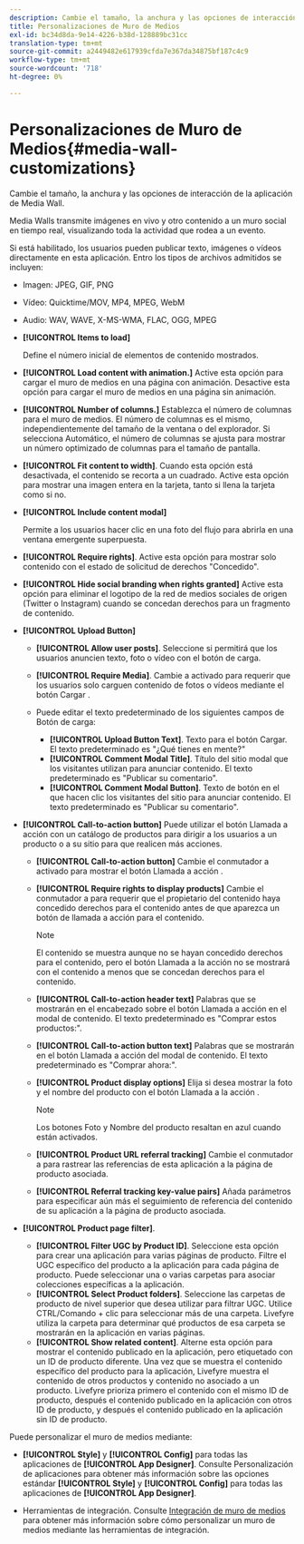 ```yaml
---
description: Cambie el tamaño, la anchura y las opciones de interacción de la aplicación de Media Wall.
title: Personalizaciones de Muro de Medios
exl-id: bc34d8da-9e14-4226-b38d-128889bc31cc
translation-type: tm+mt
source-git-commit: a2449482e617939cfda7e367da34875bf187c4c9
workflow-type: tm+mt
source-wordcount: '718'
ht-degree: 0%

---
```


# Personalizaciones de Muro de Medios{#media-wall-customizations}

Cambie el tamaño, la anchura y las opciones de interacción de la aplicación de Media Wall.



Media Walls transmite imágenes en vivo y otro contenido a un muro social en tiempo real, visualizando toda la actividad que rodea a un evento.

Si está habilitado, los usuarios pueden publicar texto, imágenes o vídeos directamente en esta aplicación. Entro los tipos de archivos admitidos se incluyen:

* Imagen: JPEG, GIF, PNG
* Vídeo: Quicktime/MOV, MP4, MPEG, WebM
* Audio: WAV, WAVE, X-MS-WMA, FLAC, OGG, MPEG

* **[!UICONTROL Items to load]**

   Define el número inicial de elementos de contenido mostrados.

* **[!UICONTROL Load content with animation.]** Active esta opción para cargar el muro de medios en una página con animación. Desactive esta opción para cargar el muro de medios en una página sin animación.
* **[!UICONTROL Number of columns.]** Establezca el número de columnas para el muro de medios. El número de columnas es el mismo, independientemente del tamaño de la ventana o del explorador. Si selecciona Automático, el número de columnas se ajusta para mostrar un número optimizado de columnas para el tamaño de pantalla.
* **[!UICONTROL Fit content to width]**. Cuando esta opción está desactivada, el contenido se recorta a un cuadrado. Active esta opción para mostrar una imagen entera en la tarjeta, tanto si llena la tarjeta como si no.
* **[!UICONTROL Include content modal]**

   Permite a los usuarios hacer clic en una foto del flujo para abrirla en una ventana emergente superpuesta.

* **[!UICONTROL Require rights]**. Active esta opción para mostrar solo contenido con el estado de solicitud de derechos &quot;Concedido&quot;.
* **[!UICONTROL Hide social branding when rights granted]** Active esta opción para eliminar el logotipo de la red de medios sociales de origen (Twitter o Instagram) cuando se concedan derechos para un fragmento de contenido.

* **[!UICONTROL Upload Button]**

   * **[!UICONTROL Allow user posts]**. Seleccione si permitirá que los usuarios anuncien texto, foto o vídeo con el botón de carga.
   * **[!UICONTROL Require Media]**. Cambie a activado para requerir que los usuarios solo carguen contenido de fotos o vídeos mediante el botón Cargar .
   * Puede editar el texto predeterminado de los siguientes campos de Botón de carga:

      * **[!UICONTROL Upload Button Text]**. Texto para el botón Cargar. El texto predeterminado es &quot;¿Qué tienes en mente?&quot;
      * **[!UICONTROL Comment Modal Title]**. Título del sitio modal que los visitantes utilizan para anunciar contenido. El texto predeterminado es &quot;Publicar su comentario&quot;.
      * **[!UICONTROL Comment Modal Button]**. Texto de botón en el que hacen clic los visitantes del sitio para anunciar contenido. El texto predeterminado es &quot;Publicar su comentario&quot;.

* **[!UICONTROL Call-to-action button]** Puede utilizar el botón Llamada a acción con un catálogo de productos para dirigir a los usuarios a un producto o a su sitio para que realicen más acciones.

   * **[!UICONTROL Call-to-action button]** Cambie el conmutador a activado para mostrar el botón Llamada a acción .
   * **[!UICONTROL Require rights to display products]** Cambie el conmutador a para requerir que el propietario del contenido haya concedido derechos para el contenido antes de que aparezca un botón de llamada a acción para el contenido.

      >[!NOTE]
      >
      >El contenido se muestra aunque no se hayan concedido derechos para el contenido, pero el botón Llamada a la acción no se mostrará con el contenido a menos que se concedan derechos para el contenido.

   * **[!UICONTROL Call-to-action header text]** Palabras que se mostrarán en el encabezado sobre el botón Llamada a acción en el modal de contenido. El texto predeterminado es &quot;Comprar estos productos:&quot;.
   * **[!UICONTROL Call-to-action button text]** Palabras que se mostrarán en el botón Llamada a acción del modal de contenido. El texto predeterminado es &quot;Comprar ahora:&quot;.
   * **[!UICONTROL Product display options]** Elija si desea mostrar la foto y el nombre del producto con el botón Llamada a la acción .

      >[!NOTE]
      >
      >Los botones Foto y Nombre del producto resaltan en azul cuando están activados.

   * **[!UICONTROL Product URL referral tracking]** Cambie el conmutador a para rastrear las referencias de esta aplicación a la página de producto asociada.
   * **[!UICONTROL Referral tracking key-value pairs]** Añada parámetros para especificar aún más el seguimiento de referencia del contenido de su aplicación a la página de producto asociada.

* **[!UICONTROL Product page filter]**.
   * **[!UICONTROL Filter UGC by Product ID]**. Seleccione esta opción para crear una aplicación para varias páginas de producto. Filtre el UGC específico del producto a la aplicación para cada página de producto. Puede seleccionar una o varias carpetas para asociar colecciones específicas a la aplicación.
   * **[!UICONTROL Select Product folders]**. Seleccione las carpetas de producto de nivel superior que desea utilizar para filtrar UGC. Utilice CTRL/Comando + clic para seleccionar más de una carpeta. Livefyre utiliza la carpeta para determinar qué productos de esa carpeta se mostrarán en la aplicación en varias páginas.
   * **[!UICONTROL Show related content]**. Alterne esta opción para mostrar el contenido publicado en la aplicación, pero etiquetado con un ID de producto diferente. Una vez que se muestra el contenido específico del producto para la aplicación, Livefyre muestra el contenido de otros productos y contenido no asociado a un producto. Livefyre prioriza primero el contenido con el mismo ID de producto, después el contenido publicado en la aplicación con otros ID de producto, y después el contenido publicado en la aplicación sin ID de producto.

Puede personalizar el muro de medios mediante:

* **[!UICONTROL Style]** y  **[!UICONTROL Config]** para todas las aplicaciones de  **[!UICONTROL App Designer]**. Consulte Personalización de aplicaciones para obtener más información sobre las opciones estándar **[!UICONTROL Style]** y **[!UICONTROL Config]** para todas las aplicaciones de **[!UICONTROL App Designer]**.

* Herramientas de integración. Consulte [Integración de muro de medios](/help/implementation/c-app-integrations/c-media-wall-integration.md) para obtener más información sobre cómo personalizar un muro de medios mediante las herramientas de integración.
